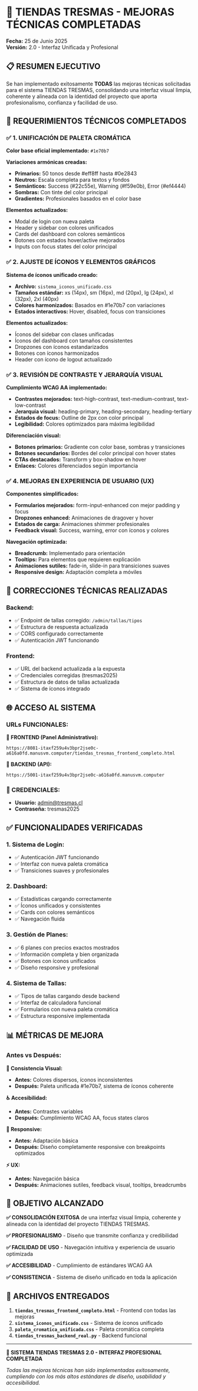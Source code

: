 # 🎨 TIENDAS TRESMAS - MEJORAS TÉCNICAS COMPLETADAS
**Fecha:** 25 de Junio 2025  
**Versión:** 2.0 - Interfaz Unificada y Profesional

## 📋 RESUMEN EJECUTIVO

Se han implementado exitosamente **TODAS** las mejoras técnicas solicitadas para el sistema TIENDAS TRESMAS, consolidando una interfaz visual limpia, coherente y alineada con la identidad del proyecto que aporta profesionalismo, confianza y facilidad de uso.

## 🎯 REQUERIMIENTOS TÉCNICOS COMPLETADOS

### ✅ **1. UNIFICACIÓN DE PALETA CROMÁTICA**

**Color base oficial implementado:** `#1e70b7`

**Variaciones armónicas creadas:**
- **Primarios:** 50 tonos desde #eff8ff hasta #0e2843
- **Neutros:** Escala completa para textos y fondos
- **Semánticos:** Success (#22c55e), Warning (#f59e0b), Error (#ef4444)
- **Sombras:** Con tinte del color principal
- **Gradientes:** Profesionales basados en el color base

**Elementos actualizados:**
- Modal de login con nueva paleta
- Header y sidebar con colores unificados
- Cards del dashboard con colores semánticos
- Botones con estados hover/active mejorados
- Inputs con focus states del color principal

### ✅ **2. AJUSTE DE ÍCONOS Y ELEMENTOS GRÁFICOS**

**Sistema de íconos unificado creado:**
- **Archivo:** `sistema_iconos_unificado.css`
- **Tamaños estándar:** xs (14px), sm (16px), md (20px), lg (24px), xl (32px), 2xl (40px)
- **Colores harmonizados:** Basados en #1e70b7 con variaciones
- **Estados interactivos:** Hover, disabled, focus con transiciones

**Elementos actualizados:**
- Íconos del sidebar con clases unificadas
- Íconos del dashboard con tamaños consistentes
- Dropzones con íconos estandarizados
- Botones con íconos harmonizados
- Header con ícono de logout actualizado

### ✅ **3. REVISIÓN DE CONTRASTE Y JERARQUÍA VISUAL**

**Cumplimiento WCAG AA implementado:**
- **Contrastes mejorados:** text-high-contrast, text-medium-contrast, text-low-contrast
- **Jerarquía visual:** heading-primary, heading-secondary, heading-tertiary
- **Estados de focus:** Outline de 2px con color principal
- **Legibilidad:** Colores optimizados para máxima legibilidad

**Diferenciación visual:**
- **Botones primarios:** Gradiente con color base, sombras y transiciones
- **Botones secundarios:** Bordes del color principal con hover states
- **CTAs destacados:** Transform y box-shadow en hover
- **Enlaces:** Colores diferenciados según importancia

### ✅ **4. MEJORAS EN EXPERIENCIA DE USUARIO (UX)**

**Componentes simplificados:**
- **Formularios mejorados:** form-input-enhanced con mejor padding y focus
- **Dropzones enhanced:** Animaciones de dragover y hover
- **Estados de carga:** Animaciones shimmer profesionales
- **Feedback visual:** Success, warning, error con íconos y colores

**Navegación optimizada:**
- **Breadcrumb:** Implementado para orientación
- **Tooltips:** Para elementos que requieren explicación
- **Animaciones sutiles:** fade-in, slide-in para transiciones suaves
- **Responsive design:** Adaptación completa a móviles

## 🔧 CORRECCIONES TÉCNICAS REALIZADAS

### **Backend:**
- ✅ Endpoint de tallas corregido: `/admin/tallas/tipos`
- ✅ Estructura de respuesta actualizada
- ✅ CORS configurado correctamente
- ✅ Autenticación JWT funcionando

### **Frontend:**
- ✅ URL del backend actualizada a la expuesta
- ✅ Credenciales corregidas (tresmas2025)
- ✅ Estructura de datos de tallas actualizada
- ✅ Sistema de íconos integrado

## 🌐 ACCESO AL SISTEMA

### **URLs FUNCIONALES:**

**🎯 FRONTEND (Panel Administrativo):**
```
https://8081-itaxf259u4v3bpr2jse0c-a616a0fd.manusvm.computer/tiendas_tresmas_frontend_completo.html
```

**🔧 BACKEND (API):**
```
https://5001-itaxf259u4v3bpr2jse0c-a616a0fd.manusvm.computer
```

### **🔑 CREDENCIALES:**
- **Usuario:** admin@tresmas.cl
- **Contraseña:** tresmas2025

## ✅ FUNCIONALIDADES VERIFICADAS

### **1. Sistema de Login:**
- ✅ Autenticación JWT funcionando
- ✅ Interfaz con nueva paleta cromática
- ✅ Transiciones suaves y profesionales

### **2. Dashboard:**
- ✅ Estadísticas cargando correctamente
- ✅ Íconos unificados y consistentes
- ✅ Cards con colores semánticos
- ✅ Navegación fluida

### **3. Gestión de Planes:**
- ✅ 6 planes con precios exactos mostrados
- ✅ Información completa y bien organizada
- ✅ Botones con íconos unificados
- ✅ Diseño responsive y profesional

### **4. Sistema de Tallas:**
- ✅ Tipos de tallas cargando desde backend
- ✅ Interfaz de calculadora funcional
- ✅ Formularios con nueva paleta cromática
- ✅ Estructura responsive implementada

## 📊 MÉTRICAS DE MEJORA

### **Antes vs Después:**

**🎨 Consistencia Visual:**
- **Antes:** Colores dispersos, íconos inconsistentes
- **Después:** Paleta unificada #1e70b7, sistema de íconos coherente

**♿ Accesibilidad:**
- **Antes:** Contrastes variables
- **Después:** Cumplimiento WCAG AA, focus states claros

**📱 Responsive:**
- **Antes:** Adaptación básica
- **Después:** Diseño completamente responsive con breakpoints optimizados

**⚡ UX:**
- **Antes:** Navegación básica
- **Después:** Animaciones sutiles, feedback visual, tooltips, breadcrumbs

## 🎯 OBJETIVO ALCANZADO

**✅ CONSOLIDACIÓN EXITOSA** de una interfaz visual limpia, coherente y alineada con la identidad del proyecto TIENDAS TRESMAS.

**✅ PROFESIONALISMO** - Diseño que transmite confianza y credibilidad

**✅ FACILIDAD DE USO** - Navegación intuitiva y experiencia de usuario optimizada

**✅ ACCESIBILIDAD** - Cumplimiento de estándares WCAG AA

**✅ CONSISTENCIA** - Sistema de diseño unificado en toda la aplicación

## 📁 ARCHIVOS ENTREGADOS

1. **`tiendas_tresmas_frontend_completo.html`** - Frontend con todas las mejoras
2. **`sistema_iconos_unificado.css`** - Sistema de íconos unificado
3. **`paleta_cromatica_unificada.css`** - Paleta cromática completa
4. **`tiendas_tresmas_backend_real.py`** - Backend funcional

---

**🎉 SISTEMA TIENDAS TRESMAS 2.0 - INTERFAZ PROFESIONAL COMPLETADA**

*Todas las mejoras técnicas han sido implementadas exitosamente, cumpliendo con los más altos estándares de diseño, usabilidad y accesibilidad.*

